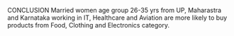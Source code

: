 CONCLUSION
Married women age group 26-35 yrs from UP, Maharastra and Karnataka working in IT, Healthcare and Aviation are more likely to buy products from Food, Clothing and Electronics category.
